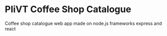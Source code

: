 # PIiVT Coffee Shop Catalogue
 Coffee shop catalogue web app made on node.js frameworks express and react
